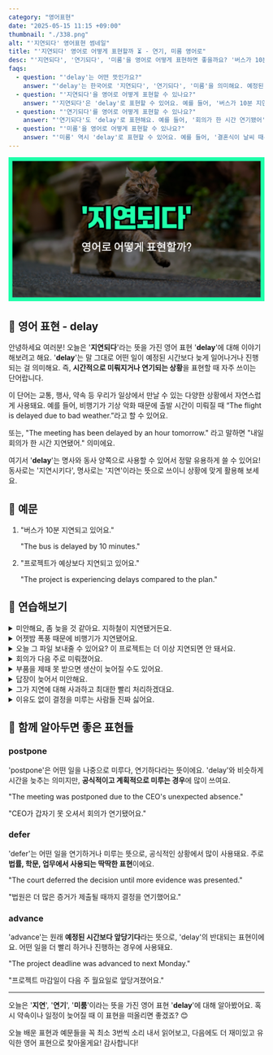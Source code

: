 ```yaml
---
category: "영어표현"
date: "2025-05-15 11:15 +09:00"
thumbnail: "./338.png"
alt: "'지연되다' 영어표현 썸네일"
title: "'지연되다' 영어로 어떻게 표현할까 ⏳ - 연기, 미룸 영어로"
desc: "'지연되다', '연기되다', '미룸'을 영어로 어떻게 표현하면 좋을까요? '버스가 10분 지연되고 있어요', '회의가 한 시간 연기됐어' 등을 영어로 표현하는 법을 배워봅시다. 다양한 예문을 통해서 연습하고 본인의 표현으로 만들어 보세요."
faqs:
  - question: "'delay'는 어떤 뜻인가요?"
    answer: "'delay'는 한국어로 '지연되다', '연기되다', '미룸'을 의미해요. 예정된 시간보다 늦어지는 상황에서 주로 사용된답니다."
  - question: "'지연되다'을 영어로 어떻게 표현할 수 있나요?"
    answer: "'지연되다'은 'delay'로 표현할 수 있어요. 예를 들어, '버스가 10분 지연되고 있어요'는 'The bus is delayed by 10 minutes.'라고 해요."
  - question: "'연기되다'를 영어로 어떻게 표현할 수 있나요?"
    answer: "'연기되다'도 'delay'로 표현해요. 예를 들어, '회의가 한 시간 연기됐어'는 'The meeting has been delayed by an hour.'라고 말할 수 있어요."
  - question: "'미룸'을 영어로 어떻게 표현할 수 있나요?"
    answer: "'미룸' 역시 'delay'로 표현할 수 있어요. 예를 들어, '결혼식이 날씨 때문에 미뤄졌어요'는 'The wedding was delayed because of the weather.'라고 해요."
---
```


!['지연' 영어표현 썸네일](./338.png)

## 🌟 영어 표현 - delay

안녕하세요 여러분! 오늘은 '**지연되다**'라는 뜻을 가진 영어 표현 '**delay**'에 대해 이야기해보려고 해요. '**delay**'는 말 그대로 어떤 일이 예정된 시간보다 늦게 일어나거나 진행되는 걸 의미해요. 즉, **시간적으로 미뤄지거나 연기되는 상황**을 표현할 때 자주 쓰이는 단어랍니다.

<script async src="https://pagead2.googlesyndication.com/pagead/js/adsbygoogle.js?client=ca-pub-1465612013356152"
     crossorigin="anonymous"></script>
<!-- engple-horizontal-ad -->

<ins class="adsbygoogle"
     style="display:block"
     data-ad-client="ca-pub-1465612013356152"
     data-ad-slot="2106896038"
     data-ad-format="auto"
     data-full-width-responsive="true"></ins>

<script>
     (adsbygoogle = window.adsbygoogle || []).push({});
</script>

이 단어는 교통, 행사, 약속 등 우리가 일상에서 만날 수 있는 다양한 상황에서 자연스럽게 사용돼요. 예를 들어, 비행기가 기상 악화 때문에 출발 시간이 미뤄질 때 “The flight is delayed due to bad weather.”라고 할 수 있어요.

또는, "The meeting has been delayed by an hour tomorrow." 라고 말하면 "내일 회의가 한 시간 지연됐어." 의미에요.

여기서 '**delay**'는 명사와 동사 양쪽으로 사용할 수 있어서 정말 유용하게 쓸 수 있어요! 동사로는 '지연시키다', 명사로는 '지연'이라는 뜻으로 쓰이니 상황에 맞게 활용해 보세요.

## 📖 예문

1. "버스가 10분 지연되고 있어요."

   "The bus is delayed by 10 minutes."

2. "프로젝트가 예상보다 지연되고 있어요."

   "The project is experiencing delays compared to the plan."

## 💬 연습해보기

<details>
<summary>미안해요, 좀 늦을 것 같아요. 지하철이 지연됐거든요.</summary>
<span>Sorry, I'm going to be a little late. There was a delay on the subway.</span>
</details>

<details>
<summary>어젯밤 폭풍 때문에 비행기가 지연됐어요.</summary>
<span>My flight got delayed because of the storm last night.</span>
</details>

<details>
<summary>오늘 그 파일 보내줄 수 있어요? 이 프로젝트는 더 이상 지연되면 안 돼서요.</summary>
<span>Can you send that file to me today? I don't want any more delays on this project.</span>
</details>

<details>
<summary>회의가 다음 주로 미뤄졌어요.</summary>
<span>The meeting's been delayed until next week.</span>
</details>

<details>
<summary>부품을 제때 못 받으면 생산이 늦어질 수도 있어요.</summary>
<span>Production might be delayed if we don't get those parts <a href="/blog/vocab-1/043.on-time/">on time</a>.</span>
</details>

<details>
<summary>답장이 늦어서 미안해요.</summary>
<span>Sorry for the delay in <a href="/blog/in-english/043.get-back-to/">getting back to</a> you.</span>
</details>

<details>
<summary>그가 지연에 대해 사과하고 최대한 빨리 처리하겠대요.</summary>
<span>He apologized for the delay and said he'd handle it ASAP.</span>
</details>

<details>
<summary>이유도 없이 결정을 미루는 사람들 진짜 싫어요.</summary>
<span>I hate when people delay <a href="/blog/vocab-1/010.make-a-decision/">making a decision</a> for no reason.</span>
</details>

## 🤝 함께 알아두면 좋은 표현들

### postpone

'postpone'은 어떤 일을 나중으로 미루다, 연기하다라는 뜻이에요. 'delay'와 비슷하게 시간을 늦추는 의미지만, **공식적이고 계획적으로 미루는 경우**에 많이 쓰여요.

"The meeting was postponed due to the CEO's unexpected absence."

"CEO가 갑자기 못 오셔서 회의가 연기됐어요."

### defer

'defer'는 어떤 일을 연기하거나 미루는 뜻으로, 공식적인 상황에서 많이 사용돼요. 주로 **법률, 학문, 업무에서 사용되는 딱딱한 표현**이에요.

"The court deferred the decision until more evidence was presented."

"법원은 더 많은 증거가 제출될 때까지 결정을 연기했어요."

### advance

'advance'는 원래 **예정된 시간보다 앞당기다**라는 뜻으로, 'delay'의 반대되는 표현이에요. 어떤 일을 더 빨리 하거나 진행하는 경우에 사용돼요.

"The project deadline was advanced to next Monday."

"프로젝트 마감일이 다음 주 월요일로 앞당겨졌어요."

---

오늘은 '**지연**', '**연기**', '**미룸**'이라는 뜻을 가진 영어 표현 '**delay**'에 대해 알아봤어요. 혹시 약속이나 일정이 늦어질 때 이 표현을 떠올리면 좋겠죠? 😊

오늘 배운 표현과 예문들을 꼭 최소 3번씩 소리 내서 읽어보고, 다음에도 더 재미있고 유익한 영어 표현으로 찾아올게요! 감사합니다!
